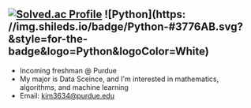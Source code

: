 
[![Solved.ac Profile](http://mazassumnida.wtf/api/generate_badge?boj=ilksh)](https://solved.ac/ilksh)
![Python](https: //img.shileds.io/badge/Python-#3776AB.svg?&style=for-the-badge&logo=Python&logoColor=White)
---
- Incoming freshman @ Purdue
- My major is Data Sceince, and I'm interested in mathematics, algorithms, and machine learning
- Email: kim3634@purdue.edu
<!--
**ilksh/ilksh** is a ✨ _special_ ✨ repository because its `README.md` (this file) appears on your GitHub profile.


